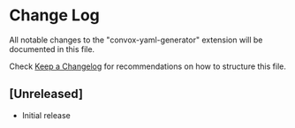 # Change Log

All notable changes to the "convox-yaml-generator" extension will be documented in this file.

Check [Keep a Changelog](http://keepachangelog.com/) for recommendations on how to structure this file.

## [Unreleased]

- Initial release
